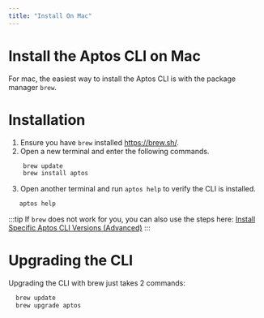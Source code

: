 ```yaml
---
title: "Install On Mac"
---
```


# Install the Aptos CLI on Mac

For mac, the easiest way to install the Aptos CLI is with the package manager `brew`.

# Installation

1. Ensure you have `brew` installed https://brew.sh/.
2. Open a new terminal and enter the following commands.

```zsh
    brew update
    brew install aptos
```

3. Open another terminal and run `aptos help` to verify the CLI is installed.

```zsh
   aptos help
```

:::tip
If `brew` does not work for you, you can also use the steps here: [Install Specific Aptos CLI Versions (Advanced)](install-cli-specific-version.md)
:::

# Upgrading the CLI

Upgrading the CLI with brew just takes 2 commands:

```zsh
  brew update
  brew upgrade aptos
```
